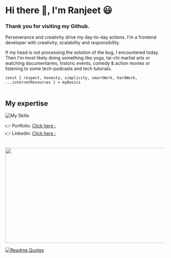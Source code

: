 # Hi there 👋, I'm Ranjeet 😃
### Thank you for visiting my Github.

Perseverance and creativity drive my day-to-day actions. I'm a frontend developer with creativity, scalability and responsibility. 

If my head is not processing the solution of the bug, I encountered today. Then I'm most likely doing something like yoga, tai-chi martial arts or watching documentaries, historic events, comedy & action movies or listening to some tech-podcasts and tech tutorials.

``` const { respect, honesty, simplicity, smartWork, hardWork, ...internetResources } = myBasics ```
<br>
<br>
## My expertise
![My Skills](https://skillicons.dev/icons?i=angular,vue,react,ts,js,html,jquery,materialui,scss,css,bootstrap,github,gitlab,vscode,webpack,nodejs,express,postgres,firebase,docker,npm,xd,figma)

<!-- :mechanical_arm: Skills:-  ✔Vue | ✔Reactjs | ✔Angular | ✔Hugo | ✔Html | ✔Css | ✔Sass | ✔TypeScript |  ✔Java Script | ✔JQuery | ✔Material-Ui | ✔Bootstrap | ✔Git/Bitbucket/Gitlab | ✔AdobeXd | ✔Vscode | ✔Parcel | ✔Webpack | -->
 
:point_right: Portfolio: [Click here :](https://ranjeet2311.github.io/upgraded/)  
:point_right: Linkedin: [Click here :](https://www.linkedin.com/in/ranjeet-kumar-23n19/)  

<br>
  <img src="https://media.giphy.com/media/dWesBcTLavkZuG35MI/giphy.gif" style=" height: 300px; object-fit: fill;" width="600" height="auto"/>
<br>



[![Readme Quotes](https://quotes-github-readme.vercel.app/api?type=horizontal)](https://github.com/Ranjeet2311/github-readme-quotes)


